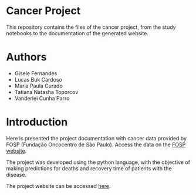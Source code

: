# Cancer Project
This repository contains the files of the cancer project, from the study notebooks to the documentation of the generated website.

# Authors

* Gisele Fernandes
* Lucas Buk Cardoso
* Maria Paula Curado
* Tatiana Natasha Toporcov
* Vanderlei Cunha Parro

# Introduction
Here is presented the project documentation with cancer data provided by FOSP (Fundação Oncocentro de São Paulo). Access the data on the [FOSP website](http://www.fosp.saude.sp.gov.br/publicacoes/downloadarquivos).

The project was developed using the python language, with the objective of making predictions for deaths and recovery time of patients with the disease.
 
The project website can be accessed [here](https://cancer-project.readthedocs.io/en/latest/index.html).
